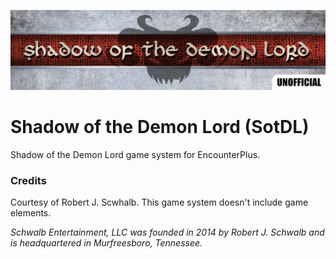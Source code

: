 ![SOTDL Game System Encounter+](images/sotdl_banner.png)

# Shadow of the Demon Lord (SotDL)
 Shadow of the Demon Lord game system for EncounterPlus.

### Credits
Courtesy of Robert J. Scwhalb.
This game system doesn't include game elements.

_Schwalb Entertainment, LLC was founded in 2014 by Robert J. Schwalb and is headquartered in Murfreesboro, Tennessee._
